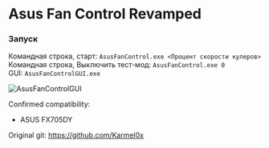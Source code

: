 # Asus Fan Control Revamped

### Запуск
Командная строка, старт: `AsusFanControl.exe <Процент скорости кулеров>`  
Командная строка, Выключить тест-мод: `AsusFanControl.exe 0`  
GUI: `AsusFanControlGUI.exe`  

![AsusFanControlGUI](![image](https://github.com/Dorlander/AsusFanControl-Revamped/assets/61416392/70496702-66d6-490c-918d-9b7c54cc18a1))


Confirmed compatibility: 
- ASUS FX705DY

Original git: https://github.com/Karmel0x

